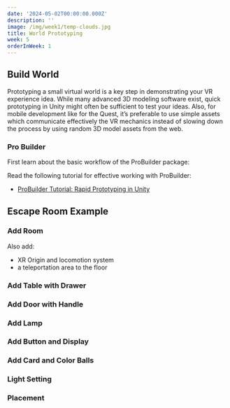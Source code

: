 ```yaml
---
date: '2024-05-02T00:00:00.000Z'
description: ''
image: /img/week1/temp-clouds.jpg
title: World Prototyping
week: 5
orderInWeek: 1
---
```


<script>import VideoEmbed from '$lib/VideoEmbed.svelte'</script>

## Build World

Prototyping a small virtual world is a key step in demonstrating your VR experience idea. While many advanced 3D modeling software exist, quick prototyping in Unity might often be sufficient to test your ideas. Also, for mobile development like for the Quest, it’s preferable to use simple assets which communicate effectively the VR mechanics instead of slowing down the process by using random 3D model assets from the web.

### Pro Builder

First learn about the basic workflow of the ProBuilder package:

<VideoEmbed youtube="YtzIXCKr8Wo"></VideoEmbed>

Read the following tutorial for effective working with ProBuilder:

* [ProBuilder Tutorial: Rapid Prototyping in Unity](https://www.raywenderlich.com/12008376-probuilder-tutorial-rapid-prototyping-in-unity)

## Escape Room Example

### Add Room

<VideoEmbed youtube="Ipj1DbD14ps"></VideoEmbed>

Also add:

* XR Origin and locomotion system
* a teleportation area to the floor

### Add Table with Drawer

<VideoEmbed youtube="6X9nCzy59mo"></VideoEmbed>

### Add Door with Handle

<VideoEmbed youtube="iALISFPPH-4"></VideoEmbed>

### Add Lamp

<VideoEmbed youtube="yR_yd6HdKUA"></VideoEmbed>

### Add Button and Display

<VideoEmbed youtube="n3WRcxDVIgQ"></VideoEmbed>

### Add Card and Color Balls

<VideoEmbed youtube="E_Mm_XJBj-E"></VideoEmbed>

### Light Setting

<VideoEmbed youtube="2Ld9sJXMyyc"></VideoEmbed>

### Placement

<VideoEmbed youtube="RXLNKtmQ7LU"></VideoEmbed>
